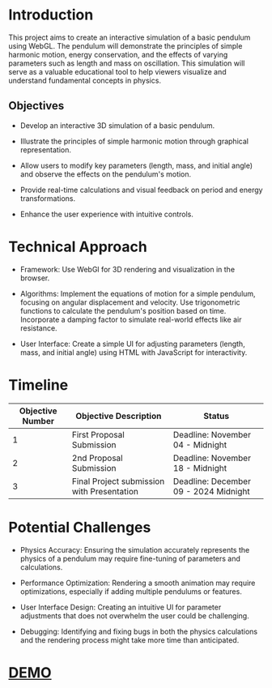 # Introduction
This project aims to create an interactive simulation of a basic pendulum using WebGL. The pendulum will demonstrate the principles of simple harmonic motion, energy conservation, and the effects of varying parameters such as length and mass on oscillation. This simulation will serve as a valuable educational tool to help viewers visualize and understand fundamental concepts in physics.

## Objectives
- Develop an interactive 3D simulation of a basic pendulum.

- Illustrate the principles of simple harmonic motion through graphical representation.

- Allow users to modify key parameters (length, mass, and initial angle) and observe the effects on the pendulum's motion.

- Provide real-time calculations and visual feedback on period and energy transformations.

- Enhance the user experience with intuitive controls.

# Technical Approach
- Framework: Use WebGl for 3D rendering and visualization in the browser.
  
- Algorithms: Implement the equations of motion for a simple pendulum, focusing on angular displacement and velocity.
Use trigonometric functions to calculate the pendulum's position based on time.
Incorporate a damping factor to simulate real-world effects like air resistance.

- User Interface: Create a simple UI for adjusting parameters (length, mass, and initial angle) using HTML with JavaScript for interactivity.

# Timeline

| Objective Number | Objective Description                                     | Status      |
|------------------|----------------------------------------------------------|-------------|
| 1                | First Proposal Submission                                 | Deadline: November 04 - Midnight   |
| 2                | 2nd Proposal Submission                                   | Deadline: November 18 - Midnight   |
| 3                | Final Project submission with Presentation                | Deadline: December 09 - 2024 Midnight   |

# Potential Challenges

- Physics Accuracy: Ensuring the simulation accurately represents the physics of a pendulum may require fine-tuning of parameters and calculations.

- Performance Optimization: Rendering a smooth animation may require optimizations, especially if adding multiple pendulums or features.
- User Interface Design: Creating an intuitive UI for parameter adjustments that does not overwhelm the user could be challenging.
- Debugging: Identifying and fixing bugs in both the physics calculations and the rendering process might take more time than anticipated.

# [DEMO](https://phet.colorado.edu/sims/html/pendulum-lab/latest/pendulum-lab_en.html)
